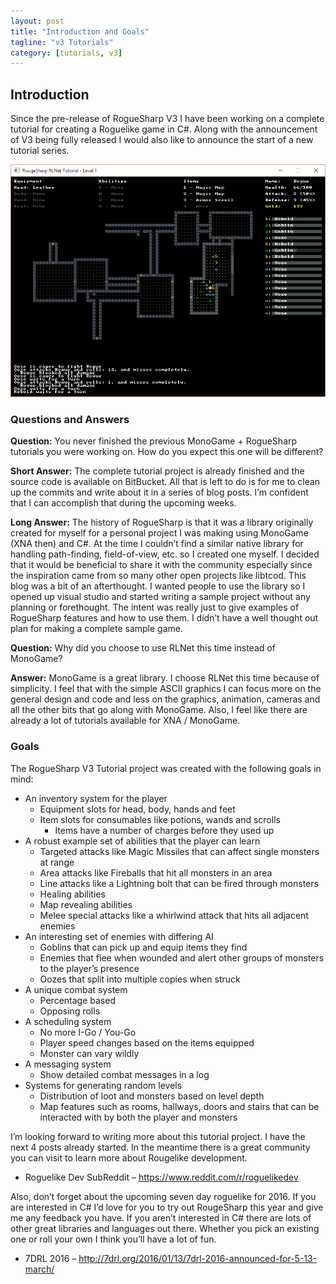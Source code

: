 ```yaml
---
layout: post
title: "Introduction and Goals"
tagline: "v3 Tutorials"
category: [tutorials, v3]
---
```

## Introduction

Since the pre-release of RogueSharp V3 I have been working on a complete tutorial for creating a Roguelike game in C#. Along with the announcement of V3 being fully released I would also like to announce the start of a new tutorial series.

![alt text](/img/tutorialgame.png "Running tutorial game")

### Questions and Answers

**Question:** You never finished the previous MonoGame + RogueSharp tutorials you were working on. How do you expect this one will be different?

**Short Answer:** The complete tutorial project is already finished and the source code is available on BitBucket. All that is left to do is for me to clean up the commits and write about it in a series of blog posts. I’m confident that I can accomplish that during the upcoming weeks.

**Long Answer:** The history of RogueSharp is that it was a library originally created for myself for a personal project I was making using MonoGame (XNA then) and C#. At the time I couldn’t find a similar native library for handling path-finding, field-of-view, etc. so I created one myself. I decided that it would be beneficial to share it with the community especially since the inspiration came from so many other open projects like libtcod. This blog was a bit of an afterthought. I wanted people to use the library so I opened up visual studio and started writing a sample project without any planning or forethought. The intent was really just to give examples of RogueSharp features and how to use them. I didn’t have a well thought out plan for making a complete sample game.

**Question:** Why did you choose to use RLNet this time instead of MonoGame?

**Answer:** MonoGame is a great library. I choose RLNet this time because of simplicity. I feel that with the simple ASCII graphics I can focus more on the general design and code and less on the graphics, animation, cameras and all the other bits that go along with MonoGame. Also, I feel like there are already a lot of tutorials available for XNA / MonoGame.

### Goals

The RogueSharp V3 Tutorial project was created with the following goals in mind:

* An inventory system for the player
    * Equipment slots for head, body, hands and feet
    * Item slots for consumables like potions, wands and scrolls
      * Items have a number of charges before they used up
* A robust example set of abilities that the player can learn
  * Targeted attacks like Magic Missiles that can affect single monsters at range
  * Area attacks like Fireballs that hit all monsters in an area
  * Line attacks like a Lightning bolt that can be fired through monsters
  * Healing abilities
  * Map revealing abilities
  * Melee special attacks like a whirlwind attack that hits all adjacent enemies
* An interesting set of enemies with differing AI
  * Goblins that can pick up and equip items they find
  * Enemies that flee when wounded and alert other groups of monsters to the player’s presence
  * Oozes that split into multiple copies when struck
* A unique combat system
  * Percentage based
  * Opposing rolls
* A scheduling system
  * No more I-Go / You-Go
  * Player speed changes based on the items equipped
  * Monster can vary wildly
* A messaging system
  * Show detailed combat messages in a log
* Systems for generating random levels
  * Distribution of loot and monsters based on level depth
  * Map features such as rooms, hallways, doors and stairs that can be interacted with by both the player and monsters

I’m looking forward to writing more about this tutorial project. I have the next 4 posts already started. In the meantime there is a great community you can visit to learn more about Rougelike development.

* Roguelike Dev SubReddit – https://www.reddit.com/r/roguelikedev

Also, don’t forget about the upcoming seven day roguelike for 2016. If you are interested in C# I’d love for you to try out RougeSharp this year and give me any feedback you have. If you aren’t interested in C# there are lots of other great libraries and languages out there. Whether you pick an existing one or roll your own I think you’ll have a lot of fun.

* 7DRL 2016 – http://7drl.org/2016/01/13/7drl-2016-announced-for-5-13-march/
